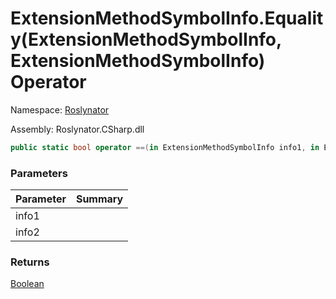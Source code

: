 # ExtensionMethodSymbolInfo\.Equality\(ExtensionMethodSymbolInfo, ExtensionMethodSymbolInfo\) Operator

Namespace: [Roslynator](../../README.md)

Assembly: Roslynator\.CSharp\.dll

```csharp
public static bool operator ==(in ExtensionMethodSymbolInfo info1, in ExtensionMethodSymbolInfo info2)
```

### Parameters

| Parameter | Summary |
| --------- | ------- |
| info1 | |
| info2 | |

### Returns

[Boolean](https://docs.microsoft.com/en-us/dotnet/api/system.boolean)


